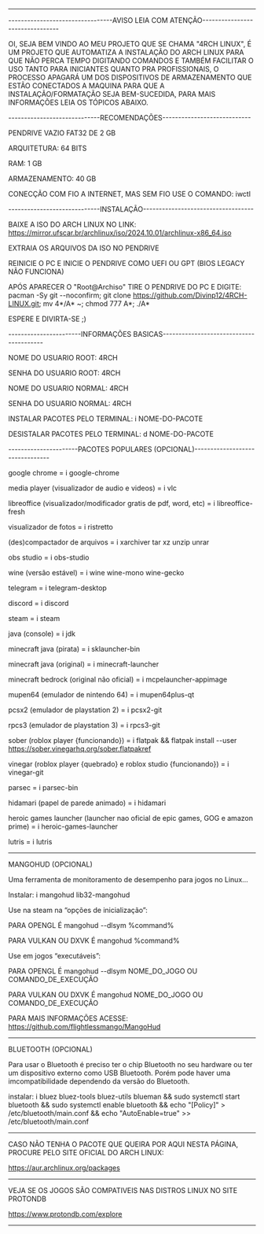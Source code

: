 ____________________________________________________________________________________________________

---------------------------------AVISO LEIA COM ATENÇÃO--------------------------------

OI, SEJA BEM VINDO AO MEU PROJETO QUE SE CHAMA "4RCH LINUX", É UM PROJETO QUE AUTOMATIZA A INSTALAÇÃO DO ARCH LINUX PARA QUE NÃO PERCA TEMPO DIGITANDO COMANDOS E TAMBÉM FACILITAR O USO TANTO PARA INICIANTES QUANTO PRA PROFISSIONAIS, O PROCESSO APAGARÁ UM DOS DISPOSITIVOS DE ARMAZENAMENTO QUE ESTÃO CONECTADOS A MAQUINA PARA QUE A INSTALAÇÃO/FORMATAÇÃO SEJA BEM-SUCEDIDA, PARA MAIS INFORMAÇÕES LEIA OS TÓPICOS ABAIXO.

-----------------------------RECOMENDAÇÕES----------------------------

PENDRIVE VAZIO FAT32 DE 2 GB

ARQUITETURA: 64 BITS

RAM: 1 GB

ARMAZENAMENTO: 40 GB

CONECÇÃO COM FIO A INTERNET, MAS SEM FIO USE O COMANDO: iwctl

-----------------------------INSTALAÇÃO-----------------------------------

BAIXE A ISO DO ARCH LINUX NO LINK: https://mirror.ufscar.br/archlinux/iso/2024.10.01/archlinux-x86_64.iso

EXTRAIA OS ARQUIVOS DA ISO NO PENDRIVE

REINICIE O PC E INICIE O PENDRIVE COMO UEFI OU GPT (BIOS LEGACY NÃO FUNCIONA)

APÓS APARECER O "Root@Archiso" TIRE O PENDRIVE DO PC E DIGITE: pacman -Sy git --noconfirm; git clone https://github.com/Divinp12/4RCH-LINUX.git; mv 4*/A* ~; chmod 777 A*; ./A*

ESPERE E DIVIRTA-SE ;)

-----------------------INFORMAÇÕES BASICAS----------------------------------------

NOME DO USUARIO ROOT: 4RCH

SENHA DO USUARIO ROOT: 4RCH

NOME DO USUARIO NORMAL: 4RCH

SENHA DO USUARIO NORMAL: 4RCH

INSTALAR PACOTES PELO TERMINAL: i NOME-DO-PACOTE

DESISTALAR PACOTES PELO TERMINAL: d NOME-DO-PACOTE

----------------------PACOTES POPULARES (OPCIONAL)--------------------------------

google chrome = i google-chrome

media player (visualizador de audio e videos) = i vlc

libreoffice (visualizador/modificador gratis de pdf, word, etc) = i libreoffice-fresh

visualizador de fotos = i ristretto

(des)compactador de arquivos = i xarchiver tar xz unzip unrar

obs studio = i obs-studio

wine (versão estável) = i wine wine-mono wine-gecko

telegram = i telegram-desktop

discord = i discord

steam = i steam

java (console) = i jdk

minecraft java (pirata) = i sklauncher-bin

minecraft java (original) = i minecraft-launcher

minecraft bedrock (original não oficial) = i mcpelauncher-appimage

mupen64 (emulador de nintendo 64) = i mupen64plus-qt

pcsx2 (emulador de playstation 2) = i pcsx2-git

rpcs3 (emulador de playstation 3) = i rpcs3-git

sober (roblox player {funcionando}) = i flatpak && flatpak install --user https://sober.vinegarhq.org/sober.flatpakref

vinegar (roblox player {quebrado} e roblox studio {funcionando}) = i vinegar-git

parsec = i parsec-bin

hidamari (papel de parede animado) = i hidamari

heroic games launcher (launcher nao oficial de epic games, GOG e amazon prime) = i heroic-games-launcher

lutris = i lutris

____________________________________________________________________________________________________
MANGOHUD (OPCIONAL)

Uma ferramenta de monitoramento de desempenho para jogos no Linux...

Instalar: i mangohud lib32-mangohud

Use na steam na “opções de inicialização”:

PARA OPENGL É mangohud --dlsym %command%

PARA VULKAN OU DXVK É mangohud %command%

Use em jogos “executáveis”:

PARA OPENGL É mangohud --dlsym NOME_DO_JOGO OU COMANDO_DE_EXECUÇÃO

PARA VULKAN OU DXVK É mangohud NOME_DO_JOGO OU COMANDO_DE_EXECUÇÃO

PARA MAIS INFORMAÇÕES ACESSE: https://github.com/flightlessmango/MangoHud

____________________________________________________________________________________________________
BLUETOOTH (OPCIONAL)

Para usar o Bluetooth é preciso ter o chip Bluetooth no seu hardware ou ter um dispositivo externo como USB Bluetooth. Porém pode haver uma imcompatibilidade dependendo da versão do Bluetooth.

instalar: i bluez bluez-tools bluez-utils blueman && sudo systemctl start bluetooth && sudo systemctl enable bluetooth && echo "[Policy]" > /etc/bluetooth/main.conf && echo "AutoEnable=true" >> /etc/bluetooth/main.conf
_________________________________________________________________________________________________________________________

CASO NÃO TENHA O PACOTE QUE QUEIRA POR AQUI NESTA PÁGINA, PROCURE PELO SITE OFICIAL DO ARCH LINUX:

https://aur.archlinux.org/packages

____________________________________________________________________________________________________

VEJA SE OS JOGOS SÃO COMPATIVEIS NAS DISTROS LINUX NO SITE PROTONDB

https://www.protondb.com/explore
____________________________________________________________________________________________________
